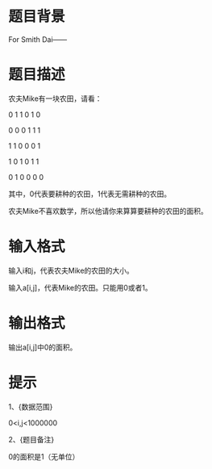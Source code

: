 # 

 
 # 题目背景 
<p>For&nbsp;Smith&nbsp;Dai&mdash;&mdash;</p> 

 
 # 题目描述 
<p>农夫Mike有一块农田，请看：</p>

<p>0&nbsp;1&nbsp;1&nbsp;0&nbsp;1&nbsp;0</p>

<p>0&nbsp;0&nbsp;0&nbsp;1&nbsp;1&nbsp;1</p>

<p>1&nbsp;1&nbsp;0&nbsp;0&nbsp;0&nbsp;1</p>

<p>1&nbsp;0&nbsp;1&nbsp;0&nbsp;1&nbsp;1</p>

<p>0&nbsp;1&nbsp;0&nbsp;0&nbsp;0&nbsp;0</p>

<p>其中，0代表要耕种的农田，1代表无需耕种的农田。</p>

<p>农夫Mike不喜欢数学，所以他请你来算算要耕种的农田的面积。</p> 

 
 # 输入格式 
<p>输入i和j，代表农夫Mike的农田的大小。</p>

<p>输入a[i,j]，代表Mike的农田。只能用0或者1。</p> 

 
 # 输出格式 
<p>输出a[i,j]中0的面积。</p> 

 
 # 提示 
<p>1、{数据范围}</p>

<p>0&lt;i,j&lt;1000000</p>

<p>2、{题目备注}</p>

<p>0的面积是1（无单位）</p> 
